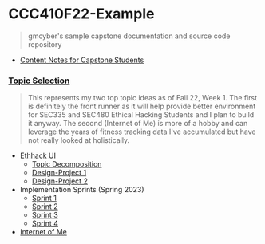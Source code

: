 # CCC410F22-Example

> gmcyber's sample capstone documentation and source code repository

* [Content Notes for Capstone Students](docs/content-notes.md) 

### [Topic Selection](docs/410-topics.md) 

> This represents my two top topic ideas as of Fall 22, Week 1.  The first is definitely the front runner as it will help provide better environment for SEC335 and SEC480 Ethical Hacking Students and I plan to build it anyway.  The second (Internet of Me) is more of a hobby and can leverage the years of fitness tracking data I've accumulated but have not really looked at holistically.

* [Ethhack UI](docs/topics/ethhack-ui/ethhack-ui.md)
  * [Topic Decomposition](docs/topics/topic-decomposition.md) 
  * [Design-Project 1](docs/topics/ethhack-ui/design-project1.md)
  * [Design-Project 2 ](docs/topics/ethhack-ui/design-project2.md) 
* Implementation Sprints (Spring 2023)
  *  [Sprint 1](docs/topics/ethhack-ui/sprint1.md)
  *  [Sprint 2](docs/topics/ethhack-ui/sprint2.md)
  *  [Sprint 3](docs/topics/ethhack-ui/sprint3.md)
  *  [Sprint 4](docs/topics/ethhack-ui/sprint4.md)
* [Internet of Me](docs/topics/internetofme.md)
